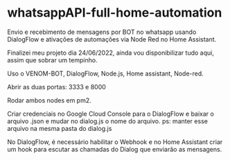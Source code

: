 # whatsappAPI-full-home-automation
Envio e recebimento de mensagens por BOT no whatsapp usando DialogFlow e ativações de automações via Node Red no Home Assistant.

Finalizei meu projeto dia 24/06/2022, ainda vou disponibilizar tudo aqui, assim que sobrar um tempinho.

Uso o VENOM-BOT, DialogFlow, Node.js, Home assistant, Node-red.

Abrir as duas portas: 3333 e 8000

Rodar ambos nodes em pm2.

Criar credenciais no Google Cloud Console para o DialogFlow e baixar o arquivo .json e mudar no dialog.js o nome do arquivo.
ps: manter esse arquivo na mesma pasta do dialog.js

No DialogFlow, é necessário habilitar o Webhook e no Home Assistant criar um hook para escutar as chamadas do Dialog que enviarão as mensagens.
